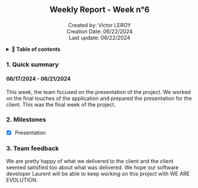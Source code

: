 <h2> <p align="center"> Weekly Report - Week n°6 </p> </h2>

<p align="center">
Created by: Victor LEROY <br> Creation Date: 06/22/2024  <br> Last update: 06/22/2024
</p>

<details>
<summary>
<b> 📖 Table of contents </b>
</summary>

- [1. Quick summary](#1-quick-summary)
- [2. Milestones](#2-milestones)
- [3. Schedule status](#3-schedule-status)
- [4. Work completed](#4-work-completed)
- [5. Next steps](#5-next-steps)
- [6. Anticipated roadblocks](#6-anticipated-roadblocks)
- [7. Team feedback](#7-team-feedback)

</details>

### 1. Quick summary

#### 06/17/2024 - 06/21/2024

This week, the team focused on the presentation of the project. We worked on the final touches of the application and prepared the presentation for the client. This was the final week of the project.


### 2. Milestones

- [x] Presentation


### 3. Team feedback

We are pretty happy of what we delivered to the client and the client seemed satisfied too about what was delivered. We hope our software developer Laurent will be able to keep working on this project with WE ARE EVOLUTION.



